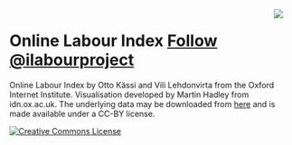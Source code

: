 <img src = "oii_thumbnail.png" style="max-width:270;float:right;margin-right:20px"/>

<h1>Online Labour Index <a href="https://twitter.com/ilabourproject" class="twitter-follow-button" data-size="large" data-show-count="false">Follow @ilabourproject</a><script async src="//platform.twitter.com/widgets.js" charset="utf-8"></script></h1>

Online Labour Index by Otto Kässi and Vili Lehdonvirta from the Oxford Internet Institute. Visualisation developed by Martin Hadley from idn.ox.ac.uk. The underlying data may be downloaded from <a href=https://figshare.com/articles/Online_Labour_Index_Measuring_the_Online_Gig_Economy_for_Policy_and_Research/3761562>here</a> and is made available under a CC-BY license.

<p><a rel='license' href='http://creativecommons.org/licenses/by/4.0/'><img alt='Creative Commons License' style='border-width:0' src='https://i.creativecommons.org/l/by/4.0/88x31.png' /></a></p>

